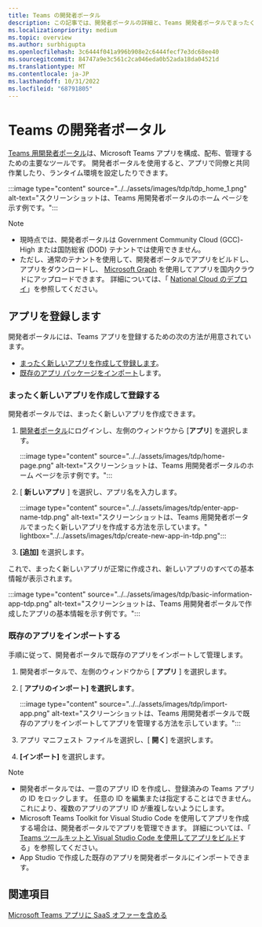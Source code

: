 ```yaml
---
title: Teams の開発者ポータル
description: この記事では、開発者ポータルの詳細と、Teams 開発者ポータルでまったく新しいアプリを作成し、既存のアプリをインポートする方法について説明します。
ms.localizationpriority: medium
ms.topic: overview
ms.author: surbhigupta
ms.openlocfilehash: 3c6444f041a996b908e2c6444fecf7e3dc68ee40
ms.sourcegitcommit: 84747a9e3c561c2ca046eda0b52ada18da04521d
ms.translationtype: MT
ms.contentlocale: ja-JP
ms.lasthandoff: 10/31/2022
ms.locfileid: "68791805"
---
```

# <a name="developer-portal-for-teams"></a>Teams の開発者ポータル

<a href="https://dev.teams.microsoft.com" target="_blank">Teams 用開発者ポータル</a>は、Microsoft Teams アプリを構成、配布、管理するための主要なツールです。 開発者ポータルを使用すると、アプリで同僚と共同作業したり、ランタイム環境を設定したりできます。

:::image type="content" source="../../assets/images/tdp/tdp_home_1.png" alt-text="スクリーンショットは、Teams 用開発者ポータルのホーム ページを示す例です。":::

> [!NOTE]
>
> * 現時点では、開発者ポータルは Government Community Cloud (GCC)-High または国防総省 (DOD) テナントでは使用できません。
> * ただし、通常のテナントを使用して、開発者ポータルでアプリをビルドし、アプリをダウンロードし、 [Microsoft Graph](/graph/api/teamsapp-publish?view=graph-rest-1.0&tabs=http&preserve-view=true) を使用してアプリを国内クラウドにアップロードできます。 詳細については、「 [National Cloud のデプロイ](/graph/deployments)」を参照してください。

## <a name="register-an-app"></a>アプリを登録します

開発者ポータルには、Teams アプリを登録するための次の方法が用意されています。

* [まったく新しいアプリを作成して登録します](#create-and-register-a-brand-new-app)。
* [既存のアプリ パッケージをインポート](#import-an-existing-app)します。

### <a name="create-and-register-a-brand-new-app"></a>まったく新しいアプリを作成して登録する

開発者ポータルでは、まったく新しいアプリを作成できます。

1. [開発者ポータル](https://dev.teams.microsoft.com)にログインし、左側のウィンドウから [**アプリ**] を選択します。

   :::image type="content" source="../../assets/images/tdp/home-page.png" alt-text="スクリーンショットは、Teams 用開発者ポータルのホーム ページを示す例です。":::

1. [ **新しいアプリ** ] を選択し、アプリ名を入力します。

   :::image type="content" source="../../assets/images/tdp/enter-app-name-tdp.png" alt-text="スクリーンショットは、Teams 用開発者ポータルでまったく新しいアプリを作成する方法を示しています。" lightbox="../../assets/images/tdp/create-new-app-in-tdp.png":::

1. **[追加]** を選択します。

これで、まったく新しいアプリが正常に作成され、新しいアプリのすべての基本情報が表示されます。

:::image type="content" source="../../assets/images/tdp/basic-information-app-tdp.png" alt-text="スクリーンショットは、Teams 用開発者ポータルで作成したアプリの基本情報を示す例です。":::

### <a name="import-an-existing-app"></a>既存のアプリをインポートする

手順に従って、開発者ポータルで既存のアプリをインポートして管理します。

1. 開発者ポータルで、左側のウィンドウから [ **アプリ** ] を選択します。
1. [ **アプリのインポート] を選択します**。

   :::image type="content" source="../../assets/images/tdp/import-app.png" alt-text="スクリーンショットは、Teams 用開発者ポータルで既存のアプリをインポートしてアプリを管理する方法を示しています。":::

1. アプリ マニフェスト ファイルを選択し、[ **開く**] を選択します。
1. **[インポート]** を選択します。

> [!NOTE]
>
> * 開発者ポータルでは、一意のアプリ ID を作成し、登録済みの Teams アプリの ID をロックします。 任意の ID を編集または指定することはできません。これにより、複数のアプリのアプリ ID が重複しないようにします。
> * Microsoft Teams Toolkit for Visual Studio Code を使用してアプリを作成する場合は、開発者ポータルでアプリを管理できます。 詳細については、「 [Teams ツールキットと Visual Studio Code を使用してアプリをビルド](~/toolkit/visual-studio-code-overview.md)する」を参照してください。
> * App Studio で作成した既存のアプリを開発者ポータルにインポートできます。

## <a name="see-also"></a>関連項目

[Microsoft Teams アプリに SaaS オファーを含める](~/concepts/deploy-and-publish/appsource/prepare/include-saas-offer.md)
